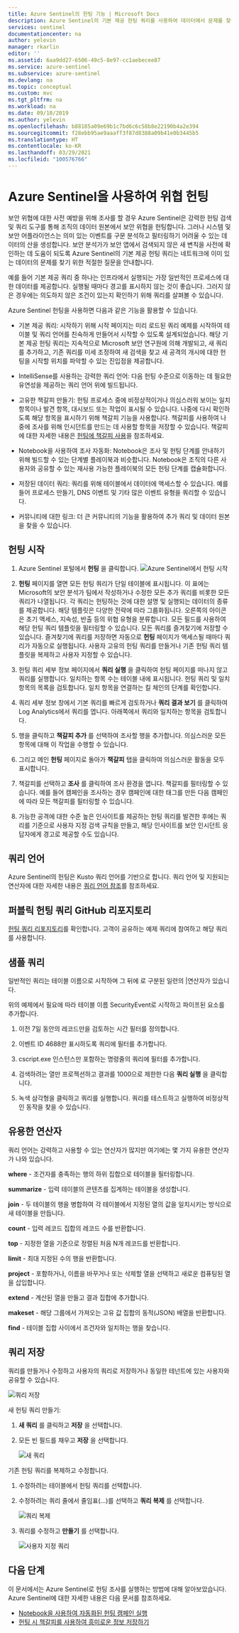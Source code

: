 ```yaml
---
title: Azure Sentinel의 헌팅 기능 | Microsoft Docs
description: Azure Sentinel의 기본 제공 헌팅 쿼리를 사용하여 데이터에서 문제를 찾을 수 있는 적절한 질문을 안내합니다.
services: sentinel
documentationcenter: na
author: yelevin
manager: rkarlin
editor: ''
ms.assetid: 6aa9dd27-6506-49c5-8e97-cc1aebecee87
ms.service: azure-sentinel
ms.subservice: azure-sentinel
ms.devlang: na
ms.topic: conceptual
ms.custom: mvc
ms.tgt_pltfrm: na
ms.workload: na
ms.date: 09/10/2019
ms.author: yelevin
ms.openlocfilehash: b88185a09e69b1c7bd6c6c58b8e22190b4a2e394
ms.sourcegitcommit: f28ebb95ae9aaaff3f87d8388a09b41e0b3445b5
ms.translationtype: HT
ms.contentlocale: ko-KR
ms.lasthandoff: 03/29/2021
ms.locfileid: "100576766"
---
```

# <a name="hunt-for-threats-with-azure-sentinel"></a>Azure Sentinel을 사용하여 위협 헌팅

보안 위협에 대한 사전 예방을 위해 조사를 할 경우 Azure Sentinel은 강력한 헌팅 검색 및 쿼리 도구를 통해 조직의 데이터 원본에서 보안 위협을 헌팅합니다. 그러나 시스템 및 보안 어플라이언스는 의미 있는 이벤트를 구문 분석하고 필터링하기 어려울 수 있는 데이터의 산을 생성합니다. 보안 분석가가 보안 앱에서 검색되지 않은 새 변칙을 사전에 확인하는 데 도움이 되도록 Azure Sentinel의 기본 제공 헌팅 쿼리는 네트워크에 이미 있는 데이터의 문제를 찾기 위한 적절한 질문을 안내합니다. 

예를 들어 기본 제공 쿼리 중 하나는 인프라에서 실행되는 가장 일반적인 프로세스에 대한 데이터를 제공합니다. 실행될 때마다 경고를 표시하지 않는 것이 좋습니다. 그러지 않은 경우에는 의도하지 않은 조건이 있는지 확인하기 위해 쿼리를 살펴볼 수 있습니다. 



Azure Sentinel 헌팅을 사용하면 다음과 같은 기능을 활용할 수 있습니다.

- 기본 제공 쿼리: 시작하기 위해 시작 페이지는 미리 로드된 쿼리 예제를 시작하여 테이블 및 쿼리 언어를 친숙하게 만들어서 시작할 수 있도록 설계되었습니다. 해당 기본 제공 헌팅 쿼리는 지속적으로 Microsoft 보안 연구원에 의해 개발되고, 새 쿼리를 추가하고, 기존 쿼리를 미세 조정하여 새 검색을 찾고 새 공격의 개시에 대한 헌팅을 시작할 위치를 파악할 수 있는 진입점을 제공합니다. 

- IntelliSense를 사용하는 강력한 쿼리 언어: 다음 헌팅 수준으로 이동하는 데 필요한 유연성을 제공하는 쿼리 언어 위에 빌드됩니다.

- 고유한 책갈피 만들기: 헌팅 프로세스 중에 비정상적이거나 의심스러워 보이는 일치 항목이나 발견 항목, 대시보드 또는 작업이 표시될 수 있습니다. 나중에 다시 확인하도록 해당 항목을 표시하기 위해 책갈피 기능을 사용합니다. 책갈피를 사용하여 나중에 조사를 위해 인시던트를 만드는 데 사용할 항목을 저장할 수 있습니다. 책갈피에 대한 자세한 내용은 [헌팅에 책갈피 사용](hunting.md)을 참조하세요.
- Notebook을 사용하여 조사 자동화: Notebook은 조사 및 헌팅 단계를 안내하기 위해 빌드할 수 있는 단계별 플레이북과 비슷합니다.  Notebook은 조직의 다른 사용자와 공유할 수 있는 재사용 가능한 플레이북의 모든 헌팅 단계를 캡슐화합니다. 
- 저장된 데이터 쿼리: 쿼리를 위해 테이블에서 데이터에 액세스할 수 있습니다. 예를 들어 프로세스 만들기, DNS 이벤트 및 기타 많은 이벤트 유형을 쿼리할 수 있습니다.

- 커뮤니티에 대한 링크: 더 큰 커뮤니티의 기능을 활용하여 추가 쿼리 및 데이터 원본을 찾을 수 있습니다.
 
## <a name="get-started-hunting"></a>헌팅 시작

1. Azure Sentinel 포털에서 **헌팅** 을 클릭합니다.
  ![Azure Sentinel에서 헌팅 시작](media/tutorial-hunting/hunting-start.png)

2. **헌팅** 페이지를 열면 모든 헌팅 쿼리가 단일 테이블에 표시됩니다. 이 표에는 Microsoft의 보안 분석가 팀에서 작성하거나 수정한 모든 추가 쿼리를 비롯한 모든 쿼리가 나열됩니다. 각 쿼리는 헌팅하는 것에 대한 설명 및 실행되는 데이터의 종류를 제공합니다. 해당 템플릿은 다양한 전략에 따라 그룹화됩니다. 오른쪽의 아이콘은 초기 액세스, 지속성, 반출 등의 위협 유형을 분류합니다. 모든 필드를 사용하여 해당 헌팅 쿼리 템플릿을 필터링할 수 있습니다. 모든 쿼리를 즐겨찾기에 저장할 수 있습니다. 즐겨찾기에 쿼리를 저장하면 자동으로 **헌팅** 페이지가 액세스될 때마다 쿼리가 자동으로 실행됩니다. 사용자 고유의 헌팅 쿼리를 만들거나 기존 헌팅 쿼리 템플릿을 복제하고 사용자 지정할 수 있습니다. 
 
2. 헌팅 쿼리 세부 정보 페이지에서 **쿼리 실행** 을 클릭하여 헌팅 페이지를 떠나지 않고 쿼리를 실행합니다.  일치하는 항목 수는 테이블 내에 표시됩니다. 헌팅 쿼리 및 일치 항목의 목록을 검토합니다. 일치 항목을 연결하는 킬 체인의 단계를 확인합니다.

3. 쿼리 세부 정보 창에서 기본 쿼리를 빠르게 검토하거나 **쿼리 결과 보기** 를 클릭하여 Log Analytics에서 쿼리를 엽니다. 아래쪽에서 쿼리와 일치하는 항목을 검토합니다.

4.    행을 클릭하고 **책갈피 추가** 를 선택하여 조사할 행을 추가합니다. 의심스러운 모든 항목에 대해 이 작업을 수행할 수 있습니다. 

5. 그리고 메인 **헌팅** 페이지로 돌아가 **책갈피** 탭을 클릭하여 의심스러운 활동을 모두 표시합니다. 

6. 책갈피를 선택하고 **조사** 를 클릭하여 조사 환경을 엽니다. 책갈피를 필터링할 수 있습니다. 예를 들어 캠페인을 조사하는 경우 캠페인에 대한 태그를 만든 다음 캠페인에 따라 모든 책갈피를 필터링할 수 있습니다.

1. 가능한 공격에 대한 수준 높은 인사이트를 제공하는 헌팅 쿼리를 발견한 후에는 쿼리를 기준으로 사용자 지정 검색 규칙을 만들고, 해당 인사이트를 보안 인시던트 응답자에게 경고로 제공할 수도 있습니다.

 

## <a name="query-language"></a>쿼리 언어 

Azure Sentinel의 헌팅은 Kusto 쿼리 언어를 기반으로 합니다. 쿼리 언어 및 지원되는 연산자에 대한 자세한 내용은 [쿼리 언어 참조](../azure-monitor/logs/get-started-queries.md)를 참조하세요.

## <a name="public-hunting-query-github-repository"></a>퍼블릭 헌팅 쿼리 GitHub 리포지토리

[헌팅 쿼리 리포지토리](https://github.com/Azure/Orion)를 확인합니다. 고객이 공유하는 예제 쿼리에 참여하고 해당 쿼리를 사용합니다.

 

## <a name="sample-query"></a>샘플 쿼리

일반적인 쿼리는 테이블 이름으로 시작하며 그 뒤에 로 구분된 일련의 \|연산자가 있습니다.

위의 예제에서 필요에 따라 테이블 이름 SecurityEvent로 시작하고 파이프된 요소를 추가합니다.

1. 이전 7일 동안의 레코드만을 검토하는 시간 필터를 정의합니다.

2. 이벤트 ID 4688만 표시하도록 쿼리에 필터를 추가합니다.

3. cscript.exe 인스턴스만 포함하는 명령줄의 쿼리에 필터를 추가합니다.

4. 검색하려는 열만 프로젝션하고 결과를 1000으로 제한한 다음 **쿼리 실행** 을 클릭합니다.
5. 녹색 삼각형을 클릭하고 쿼리를 실행합니다. 쿼리를 테스트하고 실행하여 비정상적인 동작을 찾을 수 있습니다.

## <a name="useful-operators"></a>유용한 연산자

쿼리 언어는 강력하고 사용할 수 있는 연산자가 많지만 여기에는 몇 가지 유용한 연산자가 나와 있습니다.

**where** - 조건자를 충족하는 행의 하위 집합으로 테이블을 필터링합니다.

**summarize** - 입력 테이블의 콘텐츠를 집계하는 테이블을 생성합니다.

**join** - 두 테이블의 행을 병합하여 각 테이블에서 지정된 열의 값을 일치시키는 방식으로 새 테이블을 만듭니다.

**count** - 입력 레코드 집합의 레코드 수를 반환합니다.

**top** - 지정한 열을 기준으로 정렬된 처음 N개 레코드를 반환합니다.

**limit** - 최대 지정된 수의 행을 반환합니다.

**project** - 포함하거나, 이름을 바꾸거나 또는 삭제할 열을 선택하고 새로운 컴퓨팅된 열을 삽입합니다.

**extend** - 계산된 열을 만들고 결과 집합에 추가합니다.

**makeset** - 해당 그룹에서 가져오는 고유 값 집합의 동적(JSON) 배열을 반환합니다.

**find** - 테이블 집합 사이에서 조건자와 일치하는 행을 찾습니다.

## <a name="save-a-query"></a>쿼리 저장

쿼리를 만들거나 수정하고 사용자의 쿼리로 저장하거나 동일한 테넌트에 있는 사용자와 공유할 수 있습니다.

   ![쿼리 저장](./media/tutorial-hunting/save-query.png)

새 헌팅 쿼리 만들기:

1. **새 쿼리** 를 클릭하고 **저장** 을 선택합니다.
2. 모든 빈 필드를 채우고 **저장** 을 선택합니다.

   ![새 쿼리](./media/tutorial-hunting/new-query.png)

기존 헌팅 쿼리를 복제하고 수정합니다.

1. 수정하려는 테이블에서 헌팅 쿼리를 선택합니다.
2. 수정하려는 쿼리 줄에서 줄임표(...)를 선택하고 **쿼리 복제** 를 선택합니다.

   ![쿼리 복제](./media/tutorial-hunting/clone-query.png)
 

3. 쿼리를 수정하고 **만들기** 를 선택합니다.

   ![사용자 지정 쿼리](./media/tutorial-hunting/custom-query.png)

## <a name="next-steps"></a>다음 단계
이 문서에서는 Azure Sentinel로 헌팅 조사를 실행하는 방법에 대해 알아보았습니다. Azure Sentinel에 대한 자세한 내용은 다음 문서를 참조하세요.


- [Notebook을 사용하여 자동화된 헌팅 캠페인 실행](notebooks.md)
- [헌팅 시 책갈피를 사용하여 흥미로운 정보 저장하기](bookmarks.md)